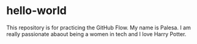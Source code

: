 # hello-world
This repository is for practicing the GitHub Flow.
My name is Palesa. I am really passionate abaout being a women in tech and I love Harry Potter.

